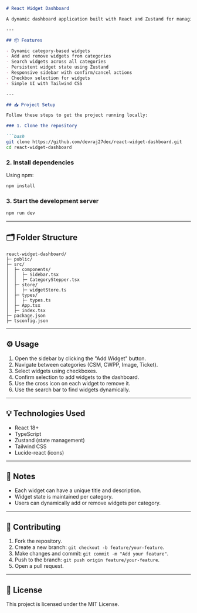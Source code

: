 
````markdown
# React Widget Dashboard

A dynamic dashboard application built with React and Zustand for managing widgets across categories. Users can add, remove, and search widgets within categories like CSM, CWPP, Image, and Ticket.

---

## 📦 Features

- Dynamic category-based widgets
- Add and remove widgets from categories
- Search widgets across all categories
- Persistent widget state using Zustand
- Responsive sidebar with confirm/cancel actions
- Checkbox selection for widgets
- Simple UI with Tailwind CSS

---

## 📥 Project Setup

Follow these steps to get the project running locally:

### 1. Clone the repository

```bash
git clone https://github.com/devraj27dec/react-widget-dashboard.git
cd react-widget-dashboard
````

### 2. Install dependencies

Using npm:

```bash
npm install
```


### 3. Start the development server

```bash
npm run dev
```

---

## 🗂 Folder Structure

```
react-widget-dashboard/
├─ public/
├─ src/
│  ├─ components/
│  │  ├─ Sidebar.tsx
│  │  ├─ CategoryStepper.tsx
│  ├─ store/
│  │  ├─ widgetStore.ts
│  ├─ types/
│  │  ├─ types.ts
│  ├─ App.tsx
│  ├─ index.tsx
├─ package.json
├─ tsconfig.json
```

---

## ⚙️ Usage

1. Open the sidebar by clicking the "Add Widget" button.
2. Navigate between categories (CSM, CWPP, Image, Ticket).
3. Select widgets using checkboxes.
4. Confirm selection to add widgets to the dashboard.
5. Use the cross icon on each widget to remove it.
6. Use the search bar to find widgets dynamically.

---

## 💡 Technologies Used

* React 18+
* TypeScript
* Zustand (state management)
* Tailwind CSS
* Lucide-react (icons)

---

## 📌 Notes

* Each widget can have a unique title and description.
* Widget state is maintained per category.
* Users can dynamically add or remove widgets per category.

---

## 📝 Contributing

1. Fork the repository.
2. Create a new branch: `git checkout -b feature/your-feature`.
3. Make changes and commit: `git commit -m "Add your feature"`.
4. Push to the branch: `git push origin feature/your-feature`.
5. Open a pull request.

---

## 📄 License

This project is licensed under the MIT License.

```


